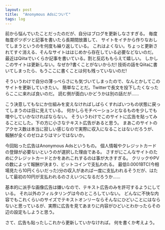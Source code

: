 ```yaml
---
layout: post
title:  "Anonymous Adsについて"
tags: log
---
```


前から悩んでいたことだったのだが、自分はブログを更新しなさすぎる。
毎度毎度ポツポツと記事を書いたら長期間放置して、
サイトをイチから作りなおしてしまうというのを何度も繰り返している。
これはよくない。ちょっと更新されてすぐ消える、そんなサイトははじめから存在している必要などないのだ。
最近はQiitaでいくらか記事を書いている。割と反応ももらえて嬉しい。
しかしこのサイトは更新しない。なぜか?書くことがないからだ!
技術の話をQiitaに書いてしまったら、もうここに書くことは何も残っていないのだ!

そういうわけで自分の薄っぺらさにも気づいてしまったので、なんとかしてこのサイトを更新していきたい。
簡単なことだ。Twitterで長文を投下したくなったらここに来れば良いのだ。
読む側が面白いかどうかは別の話だが……

こう決意してもなにか仕組みを変えなければしばらくすればいつもの状態に戻ってしまうのは目に見えている。
何かしらモチベーションとなるものを少しでも増やしていかなければならない。
そういうわけでこのサイトに広告を貼ってみることにした。下の方に小さなテキスト広告があると思う。
まあこのサイトのアクセス数は本当に寂しい感じなので実際に収入になることはないだろうが、
報酬が全くのゼロよりはマシではないか。

今回貼った広告はAnonymous Adsというもの。
個人情報やクレジットカードの登録が必要ないというのが選択した理由である。
さすがにこんなサイトのためにクレジットカードとかをあれこれするのは事が大きすぎる。
クリックやPVの数によって報酬が決まり、ビットコインで支払われる。
最低0.0001BTC(今相場見たら10円くらいだった)分の収入があれば一度に支払われるそうだが、はたして最初の10円が支払われるのさえいつになるだろうか……

基本的に派手な画像広告は嫌いなので、テキスト広告のみを許可するようにしている。
それ以外のフィルタリングは今のところしていない。
どんなに不快な内容でもこれくらいのサイズでテキストオンリーならそんなにひどいことにはならないと思っているが、実際に広告を見てあまりに内容がひどいとわかったらその辺の設定もしようと思う。

さて、広告も貼ったしこれから更新していかなければ。
何を書くか考えよう。